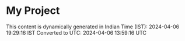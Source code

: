 # My Project

This content is dynamically generated in Indian Time (IST): 2024-04-06 19:29:16 IST
Converted to UTC: 2024-04-06 13:59:16 UTC
